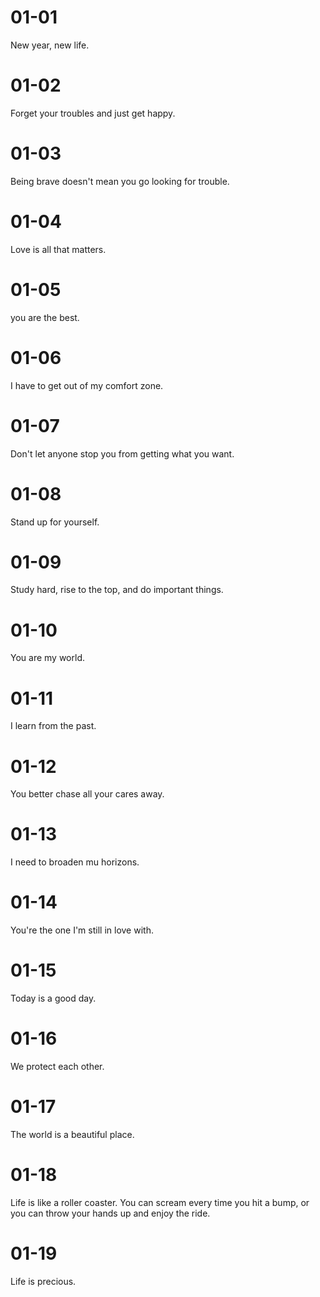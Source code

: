 # 01-01

New year, new life.

# 01-02

Forget your troubles and just get happy.

# 01-03

Being brave doesn't mean you go looking for trouble.

# 01-04

Love is all that matters.

# 01-05

you are the best.

# 01-06

I have to get out of my comfort zone.

# 01-07

Don't let anyone stop you from getting what you want.

# 01-08

Stand up for yourself.

# 01-09

Study hard, rise to the top, and do important things.

# 01-10

You are my world.

# 01-11

I learn from the past.

# 01-12

You better chase all your cares away.

# 01-13

I need to broaden mu horizons.

# 01-14

You're the one I'm still in love with.

# 01-15

Today is a good day.

# 01-16

We protect each other.

# 01-17

The world is a beautiful place.

# 01-18

Life is like a roller coaster. You can scream every time you hit a bump, or you can throw your hands up and enjoy the ride.

# 01-19

Life is precious.